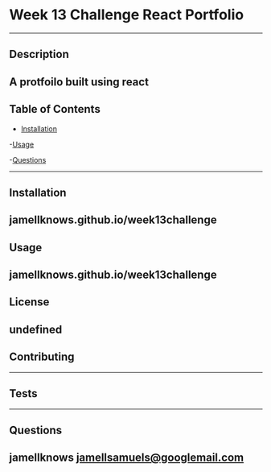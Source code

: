 # Week 13 Challenge React Portfolio
  ---
  ## Description
  A protfoilo built using react
  ---
  ## Table of Contents
  - [Installation](#installation)

   -[Usage](#usage)

    
   
    
   -[Questions](#questions)
 
  
  ---
  ## Installation 
  jamellknows.github.io/week13challenge
  ---
  ## Usage 
  jamellknows.github.io/week13challenge
  ---
  ## License 
  undefined
  ---
  ## Contributing 
  
  ---
  ## Tests 
  
  ---
  ## Questions 
  jamellknows
  jamellsamuels@googlemail.com
  ---

